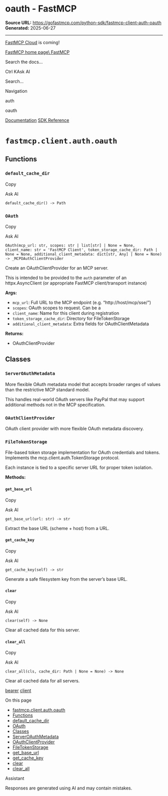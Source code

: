 # oauth - FastMCP

**Source URL:** https://gofastmcp.com/python-sdk/fastmcp-client-auth-oauth
**Generated:** 2025-06-27

---

[FastMCP Cloud](https://fastmcp.link/x0Kyhy2) is coming!

[FastMCP home page\\
FastMCP](https://gofastmcp.com/)

Search the docs...

Ctrl KAsk AI

Search...

Navigation

auth

oauth

[Documentation](https://gofastmcp.com/getting-started/welcome) [SDK Reference](https://gofastmcp.com/python-sdk/fastmcp-exceptions)

# [​](https://gofastmcp.com/python-sdk/fastmcp-client-auth-oauth\#fastmcp-client-auth-oauth)  `fastmcp.client.auth.oauth`

## [​](https://gofastmcp.com/python-sdk/fastmcp-client-auth-oauth\#functions)  Functions

### [​](https://gofastmcp.com/python-sdk/fastmcp-client-auth-oauth\#default-cache-dir)  `default_cache_dir`

Copy

Ask AI

```
default_cache_dir() -> Path

```

### [​](https://gofastmcp.com/python-sdk/fastmcp-client-auth-oauth\#oauth)  `OAuth`

Copy

Ask AI

```
OAuth(mcp_url: str, scopes: str | list[str] | None = None, client_name: str = 'FastMCP Client', token_storage_cache_dir: Path | None = None, additional_client_metadata: dict[str, Any] | None = None) -> _MCPOAuthClientProvider

```

Create an OAuthClientProvider for an MCP server.

This is intended to be provided to the `auth` parameter of an
httpx.AsyncClient (or appropriate FastMCP client/transport instance)

**Args:**

- `mcp_url`: Full URL to the MCP endpoint (e.g. “http://host/mcp/sse/”)
- `scopes`: OAuth scopes to request. Can be a
- `client_name`: Name for this client during registration
- `token_storage_cache_dir`: Directory for FileTokenStorage
- `additional_client_metadata`: Extra fields for OAuthClientMetadata

**Returns:**

- OAuthClientProvider

## [​](https://gofastmcp.com/python-sdk/fastmcp-client-auth-oauth\#classes)  Classes

### [​](https://gofastmcp.com/python-sdk/fastmcp-client-auth-oauth\#serveroauthmetadata)  `ServerOAuthMetadata`

More flexible OAuth metadata model that accepts broader ranges of values
than the restrictive MCP standard model.

This handles real-world OAuth servers like PayPal that may support
additional methods not in the MCP specification.

### [​](https://gofastmcp.com/python-sdk/fastmcp-client-auth-oauth\#oauthclientprovider)  `OAuthClientProvider`

OAuth client provider with more flexible OAuth metadata discovery.

### [​](https://gofastmcp.com/python-sdk/fastmcp-client-auth-oauth\#filetokenstorage)  `FileTokenStorage`

File-based token storage implementation for OAuth credentials and tokens.
Implements the mcp.client.auth.TokenStorage protocol.

Each instance is tied to a specific server URL for proper token isolation.

**Methods:**

#### [​](https://gofastmcp.com/python-sdk/fastmcp-client-auth-oauth\#get-base-url)  `get_base_url`

Copy

Ask AI

```
get_base_url(url: str) -> str

```

Extract the base URL (scheme + host) from a URL.

#### [​](https://gofastmcp.com/python-sdk/fastmcp-client-auth-oauth\#get-cache-key)  `get_cache_key`

Copy

Ask AI

```
get_cache_key(self) -> str

```

Generate a safe filesystem key from the server’s base URL.

#### [​](https://gofastmcp.com/python-sdk/fastmcp-client-auth-oauth\#clear)  `clear`

Copy

Ask AI

```
clear(self) -> None

```

Clear all cached data for this server.

#### [​](https://gofastmcp.com/python-sdk/fastmcp-client-auth-oauth\#clear-all)  `clear_all`

Copy

Ask AI

```
clear_all(cls, cache_dir: Path | None = None) -> None

```

Clear all cached data for all servers.

[bearer](https://gofastmcp.com/python-sdk/fastmcp-client-auth-bearer) [client](https://gofastmcp.com/python-sdk/fastmcp-client-client)

On this page

- [fastmcp.client.auth.oauth](https://gofastmcp.com/python-sdk/fastmcp-client-auth-oauth#fastmcp-client-auth-oauth)
- [Functions](https://gofastmcp.com/python-sdk/fastmcp-client-auth-oauth#functions)
- [default\_cache\_dir](https://gofastmcp.com/python-sdk/fastmcp-client-auth-oauth#default-cache-dir)
- [OAuth](https://gofastmcp.com/python-sdk/fastmcp-client-auth-oauth#oauth)
- [Classes](https://gofastmcp.com/python-sdk/fastmcp-client-auth-oauth#classes)
- [ServerOAuthMetadata](https://gofastmcp.com/python-sdk/fastmcp-client-auth-oauth#serveroauthmetadata)
- [OAuthClientProvider](https://gofastmcp.com/python-sdk/fastmcp-client-auth-oauth#oauthclientprovider)
- [FileTokenStorage](https://gofastmcp.com/python-sdk/fastmcp-client-auth-oauth#filetokenstorage)
- [get\_base\_url](https://gofastmcp.com/python-sdk/fastmcp-client-auth-oauth#get-base-url)
- [get\_cache\_key](https://gofastmcp.com/python-sdk/fastmcp-client-auth-oauth#get-cache-key)
- [clear](https://gofastmcp.com/python-sdk/fastmcp-client-auth-oauth#clear)
- [clear\_all](https://gofastmcp.com/python-sdk/fastmcp-client-auth-oauth#clear-all)

Assistant

Responses are generated using AI and may contain mistakes.